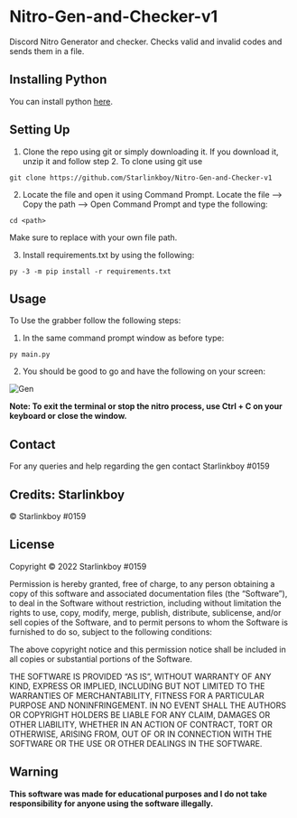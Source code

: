 # Nitro-Gen-and-Checker-v1
Discord Nitro Generator and checker. Checks valid and invalid codes and sends them in a file.
## Installing Python
You can install python [here](https://www.python.org).

## Setting Up
1. Clone the repo using git or simply downloading it. If you download it, unzip it and follow step 2.
To clone using git use 
```
git clone https://github.com/Starlinkboy/Nitro-Gen-and-Checker-v1

```
2. Locate the file and open it using Command Prompt. Locate the file --> Copy the path --> Open Command Prompt and type the following:
```
cd <path>
```
Make sure to replace <path> with your own file path.

3. Install requirements.txt by using the following:
```
py -3 -m pip install -r requirements.txt
```

## Usage
To Use the grabber follow the following steps:
1. In the same command prompt window as before type:
```
py main.py
```
2. You should be good to go and have the following on your screen:

  
  ![Gen](https://user-images.githubusercontent.com/89333014/178473208-37b537ba-ba76-40ff-922f-187417d665ff.png)
  
**Note:  To exit the terminal or stop the nitro process, use Ctrl + C on your keyboard or close the window.**

## Contact
For any queries and help regarding the gen contact Starlinkboy #0159

## Credits: Starlinkboy
© Starlinkboy #0159

## License
Copyright © 2022 Starlinkboy #0159

Permission is hereby granted, free of charge, to any person obtaining a copy of this software and associated documentation files (the “Software”), to deal in the Software without restriction, including without limitation the rights to use, copy, modify, merge, publish, distribute, sublicense, and/or sell copies of the Software, and to permit persons to whom the Software is furnished to do so, subject to the following conditions:

The above copyright notice and this permission notice shall be included in all copies or substantial portions of the Software.

THE SOFTWARE IS PROVIDED “AS IS”, WITHOUT WARRANTY OF ANY KIND, EXPRESS OR IMPLIED, INCLUDING BUT NOT LIMITED TO THE WARRANTIES OF MERCHANTABILITY, FITNESS FOR A PARTICULAR PURPOSE AND NONINFRINGEMENT. IN NO EVENT SHALL THE AUTHORS OR COPYRIGHT HOLDERS BE LIABLE FOR ANY CLAIM, DAMAGES OR OTHER LIABILITY, WHETHER IN AN ACTION OF CONTRACT, TORT OR OTHERWISE, ARISING FROM, OUT OF OR IN CONNECTION WITH THE SOFTWARE OR THE USE OR OTHER DEALINGS IN THE SOFTWARE.

## Warning
**This software was made for educational purposes and I do not take responsibility for anyone using the software illegally.**
